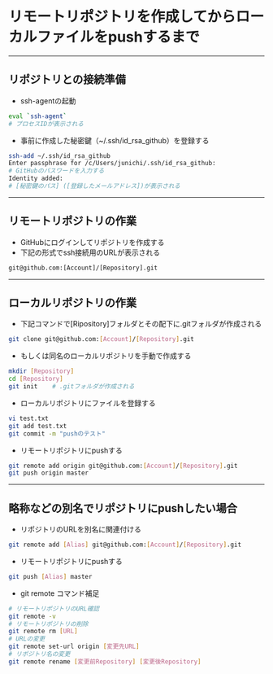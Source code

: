 # リモートリポジトリを作成してからローカルファイルをpushするまで

***

## リポジトリとの接続準備

* ssh-agentの起動

```bash
eval `ssh-agent`
# プロセスIDが表示される
```

* 事前に作成した秘密鍵（~/.ssh/id_rsa_github）を登録する

```bash
ssh-add ~/.ssh/id_rsa_github
Enter passphrase for /c/Users/junichi/.ssh/id_rsa_github:
# GitHubのパスワードを入力する
Identity added:
# [秘密鍵のパス] ([登録したメールアドレス])が表示される
```

***

## リモートリポジトリの作業

* GitHubにログインしてリポジトリを作成する
* 下記の形式でssh接続用のURLが表示される

```txt
git@github.com:[Account]/[Repository].git
```

***

## ローカルリポジトリの作業

* 下記コマンドで[Ripository]フォルダとその配下に.gitフォルダが作成される

```bash
git clone git@github.com:[Account]/[Repository].git
```

* もしくは同名のローカルリポジトリを手動で作成する

```bash
mkdir [Repository]
cd [Repository]
git init    # .gitフォルダが作成される
```

* ローカルリポジトリにファイルを登録する

```bash
vi test.txt
git add test.txt
git commit -m "pushのテスト"
```

* リモートリポジトリにpushする

```bash
git remote add origin git@github.com:[Account]/[Repository].git
git push origin master
```

***

## 略称などの別名でリポジトリにpushしたい場合

* リポジトリのURLを別名に関連付ける

```bash
git remote add [Alias] git@github.com:[Account]/[Repository].git
```

* リモートリポジトリにpushする

```bash
git push [Alias] master
```

* git remote コマンド補足

```bash
# リモートリポジトリのURL確認
git remote -v
# リモートリポジトリの削除
git remote rm [URL]
# URLの変更
git remote set-url origin [変更先URL]
# リポジトリ名の変更
git remote rename [変更前Repository] [変更後Repository]
```

